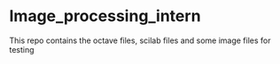 # Image_processing_intern
This repo contains the octave files, scilab files and some image files for testing
